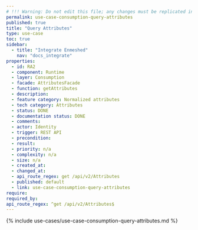 ```yaml
---
# !!! Warning: Do not edit this file; any changes must be replicated in Excel !!!
permalink: use-case-consumption-query-attributes
published: true
title: "Query Attributes"
type: use-case
toc: true
sidebar:
  - title: "Integrate Enmeshed"
    nav: "docs_integrate"
properties:
  - id: RA2
  - component: Runtime
  - layer: Consumption
  - facade: AttributesFacade
  - function: getAttributes
  - description:
  - feature category: Normalized attributes
  - tech category: Attributes
  - status: DONE
  - documentation status: DONE
  - comments:
  - actor: Identity
  - trigger: REST API
  - precondition:
  - result:
  - priority: n/a
  - complexity: n/a
  - size: n/a
  - created_at:
  - changed_at:
  - api_route_regex: get /api/v2/Attributes
  - published: default
  - link: use-case-consumption-query-attributes
require:
required_by:
api_route_regex: ^get /api/v2/Attributes$
---
```


{% include use-cases/use-case-consumption-query-attributes.md %}
